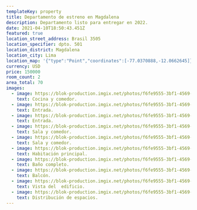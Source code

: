 ```yaml
---
templateKey: property
title: Departamento de estreno en Magdalena
description: Departamento listo para entregar en 2022.
date: 2021-04-10T18:50:43.451Z
featured: true
location_street_address: Brasil 3505
location_specifier: dpto. 501
location_district: Magdalena
location_city: Lima
location_map: '{"type":"Point","coordinates":[-77.0370888,-12.0662645]}'
currency: USD
price: 150000
room_count: 2
area_total: 70
images:
  - image: https://blok-production.imgix.net/photos/f6fe9555-3bf1-4569-938d-e49f5c76dab6/1615548452_45fa9f09.jpg?w=1070
    text: Cocina y comedor.
  - image: https://blok-production.imgix.net/photos/f6fe9555-3bf1-4569-938d-e49f5c76dab6/1615548423_9d280f51.jpg?w=1070
    text: Entrada.
  - image: https://blok-production.imgix.net/photos/f6fe9555-3bf1-4569-938d-e49f5c76dab6/1615548453_6def4464.jpg?w=1070
    text: Entrada.
  - image: https://blok-production.imgix.net/photos/f6fe9555-3bf1-4569-938d-e49f5c76dab6/1615548453_34b7b929.jpg?w=1070
    text: Sala y comedor.
  - image: https://blok-production.imgix.net/photos/f6fe9555-3bf1-4569-938d-e49f5c76dab6/1615548434_b6c8f64d.jpg?w=1070
    text: Sala y comedor.
  - image: https://blok-production.imgix.net/photos/f6fe9555-3bf1-4569-938d-e49f5c76dab6/1615548447_e4227ab8.jpg?w=1070
    text: Habitación principal.
  - image: https://blok-production.imgix.net/photos/f6fe9555-3bf1-4569-938d-e49f5c76dab6/1615548437_d4dabf12.jpg?w=1070
    text: Baño completo.
  - image: https://blok-production.imgix.net/photos/f6fe9555-3bf1-4569-938d-e49f5c76dab6/1615548453_8029b004.jpg?w=1070
    text: Balcón.
  - image: https://blok-production.imgix.net/photos/f6fe9555-3bf1-4569-938d-e49f5c76dab6/1615548434_63b46266.jpg?w=1070
    text: Vista del  edificio.
  - image: https://blok-production.imgix.net/photos/f6fe9555-3bf1-4569-938d-e49f5c76dab6/1615555988_42d889ef.png?bg=E8F6F7
    text: Distribución de espacios.
---
```

